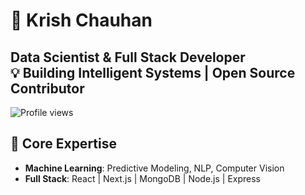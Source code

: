 # 🌟 Krish Chauhan 
   **Data Scientist & Full Stack Developer**  
💡 Building Intelligent Systems | Open Source Contributor
---
![Profile views](https://komarev.com/ghpvc/?username=KrishChauhan0104&label=Profile%20views&color=0e75b6&style=flat)
## 📌 Core Expertise

- **Machine Learning**: Predictive Modeling, NLP, Computer Vision
- **Full Stack**: React | Next.js | MongoDB | Node.js | Express

